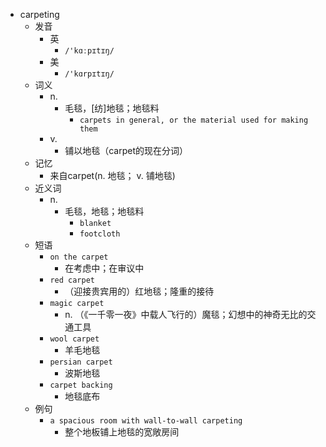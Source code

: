 - carpeting
  - 发音
    - 英
      - `/'kɑːpɪtɪŋ/`
    - 美
      - `/'kɑrpɪtɪŋ/`
  - 词义
    - n.
      - 毛毯，[纺]地毯；地毯料
        - `carpets in general, or the material used for making them`
    - v.
      - 铺以地毯（carpet的现在分词）
  - 记忆
    - 来自carpet(n. 地毯； v. 铺地毯)
  - 近义词
    - n.
      - 毛毯，地毯；地毯料
        - `blanket`
        - `footcloth`
  - 短语
    - `on the carpet`
      - 在考虑中；在审议中 
    - `red carpet`
      - （迎接贵宾用的）红地毯；隆重的接待 
    - `magic carpet`
      - n. （《一千零一夜》中载人飞行的）魔毯；幻想中的神奇无比的交通工具 
    - `wool carpet`
      - 羊毛地毯 
    - `persian carpet`
      - 波斯地毯 
    - `carpet backing`
      - 地毯底布 
  - 例句
    - `a spacious room with wall-to-wall carpeting`
      - 整个地板铺上地毯的宽敞房间

